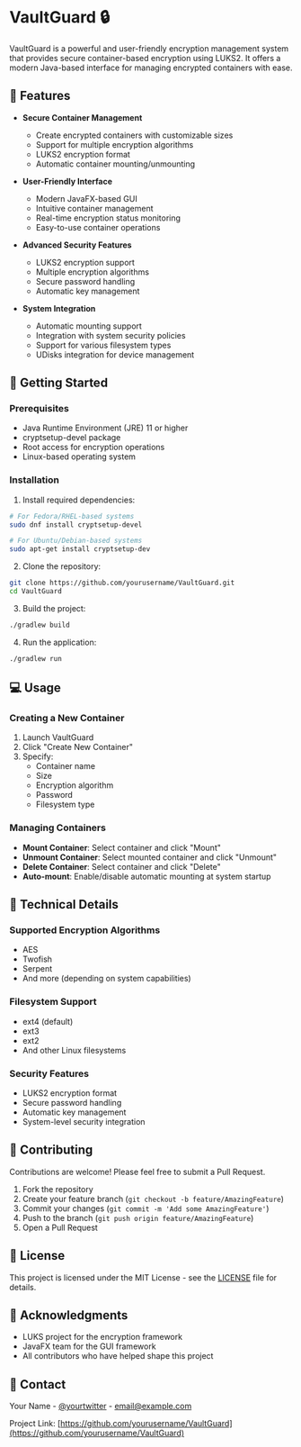 # VaultGuard 🔒

VaultGuard is a powerful and user-friendly encryption management system that provides secure container-based encryption using LUKS2. It offers a modern Java-based interface for managing encrypted containers with ease.

## 🌟 Features

- **Secure Container Management**
  - Create encrypted containers with customizable sizes
  - Support for multiple encryption algorithms
  - LUKS2 encryption format
  - Automatic container mounting/unmounting

- **User-Friendly Interface**
  - Modern JavaFX-based GUI
  - Intuitive container management
  - Real-time encryption status monitoring
  - Easy-to-use container operations

- **Advanced Security Features**
  - LUKS2 encryption support
  - Multiple encryption algorithms
  - Secure password handling
  - Automatic key management

- **System Integration**
  - Automatic mounting support
  - Integration with system security policies
  - Support for various filesystem types
  - UDisks integration for device management

## 🚀 Getting Started

### Prerequisites

- Java Runtime Environment (JRE) 11 or higher
- cryptsetup-devel package
- Root access for encryption operations
- Linux-based operating system

### Installation

1. Install required dependencies:
```bash
# For Fedora/RHEL-based systems
sudo dnf install cryptsetup-devel

# For Ubuntu/Debian-based systems
sudo apt-get install cryptsetup-dev
```

2. Clone the repository:
```bash
git clone https://github.com/yourusername/VaultGuard.git
cd VaultGuard
```

3. Build the project:
```bash
./gradlew build
```

4. Run the application:
```bash
./gradlew run
```

## 💻 Usage

### Creating a New Container

1. Launch VaultGuard
2. Click "Create New Container"
3. Specify:
   - Container name
   - Size
   - Encryption algorithm
   - Password
   - Filesystem type

### Managing Containers

- **Mount Container**: Select container and click "Mount"
- **Unmount Container**: Select mounted container and click "Unmount"
- **Delete Container**: Select container and click "Delete"
- **Auto-mount**: Enable/disable automatic mounting at system startup

## 🔧 Technical Details

### Supported Encryption Algorithms

- AES
- Twofish
- Serpent
- And more (depending on system capabilities)

### Filesystem Support

- ext4 (default)
- ext3
- ext2
- And other Linux filesystems

### Security Features

- LUKS2 encryption format
- Secure password handling
- Automatic key management
- System-level security integration

## 🤝 Contributing

Contributions are welcome! Please feel free to submit a Pull Request.

1. Fork the repository
2. Create your feature branch (`git checkout -b feature/AmazingFeature`)
3. Commit your changes (`git commit -m 'Add some AmazingFeature'`)
4. Push to the branch (`git push origin feature/AmazingFeature`)
5. Open a Pull Request

## 📝 License

This project is licensed under the MIT License - see the [LICENSE](LICENSE) file for details.

## 🙏 Acknowledgments

- LUKS project for the encryption framework
- JavaFX team for the GUI framework
- All contributors who have helped shape this project

## 📧 Contact

Your Name - [@yourtwitter](https://twitter.com/yourtwitter) - email@example.com

Project Link: [https://github.com/yourusername/VaultGuard](https://github.com/yourusername/VaultGuard) 